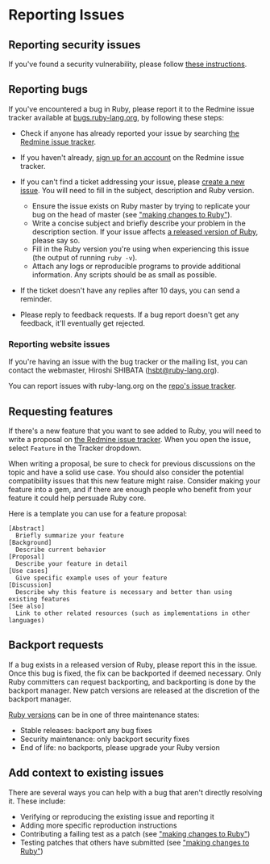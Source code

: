 # Reporting Issues
## Reporting security issues

If you've found a security vulnerability, please follow
[these instructions](https://www.ruby-lang.org/en/security/).

## Reporting bugs

If you've encountered a bug in Ruby, please report it to the Redmine issue
tracker available at [bugs.ruby-lang.org](https://bugs.ruby-lang.org/), by
following these steps:

* Check if anyone has already reported your issue by
  searching [the Redmine issue tracker](https://bugs.ruby-lang.org/projects/ruby-master/issues).
* If you haven't already,
  [sign up for an account](https://bugs.ruby-lang.org/account/register) on the
  Redmine issue tracker.
* If you can't find a ticket addressing your issue, please [create a new issue](https://bugs.ruby-lang.org/projects/ruby-master/issues/new). You will need to fill in the subject, description and Ruby version.
    
    * Ensure the issue exists on Ruby master by trying to replicate your bug on 
      the head of master (see ["making changes to Ruby"](making_changes_to_ruby.md)).
    * Write a concise subject and briefly describe your problem in the description section. If
      your issue affects [a released version of Ruby](#label-Backport+requests), please say so.
    * Fill in the Ruby version you're using when experiencing this issue
      (the output of running `ruby -v`).
    * Attach any logs or reproducible programs to provide additional information.
      Any scripts should be as small as possible.
* If the ticket doesn't have any replies after 10 days, you can send a
  reminder.
* Please reply to feedback requests. If a bug report doesn't get any feedback,
  it'll eventually get rejected.

### Reporting website issues

If you're having an issue with the bug tracker or the mailing list, you can
contact the webmaster, Hiroshi SHIBATA (hsbt@ruby-lang.org).

You can report issues with ruby-lang.org on the 
[repo's issue tracker](https://github.com/ruby/www.ruby-lang.org/issues).

## Requesting features

If there's a new feature that you want to see added to Ruby, you will need to
write a proposal on [the Redmine issue tracker](https://bugs.ruby-lang.org/projects/ruby-master/issues/new).
When you open the issue, select `Feature` in the Tracker dropdown.

When writing a proposal, be sure to check for previous discussions on the
topic and have a solid use case. You should also consider the potential 
compatibility issues that this new feature might raise. Consider making 
your feature into a gem, and if there are enough people who benefit from
your feature it could help persuade Ruby core.

Here is a template you can use for a feature proposal:

```
[Abstract]
  Briefly summarize your feature
[Background]
  Describe current behavior
[Proposal]
  Describe your feature in detail
[Use cases]
  Give specific example uses of your feature
[Discussion]
  Describe why this feature is necessary and better than using existing features
[See also]
  Link to other related resources (such as implementations in other languages)
```

## Backport requests

If a bug exists in a released version of Ruby, please report this in the issue.
Once this bug is fixed, the fix can be backported if deemed necessary. Only Ruby
committers can request backporting, and backporting is done by the backport manager.
New patch versions are released at the discretion of the backport manager.

[Ruby versions](https://www.ruby-lang.org/en/downloads/) can be in one of three maintenance states:

* Stable releases: backport any bug fixes
* Security maintenance: only backport security fixes
* End of life: no backports, please upgrade your Ruby version

## Add context to existing issues

There are several ways you can help with a bug that aren't directly
resolving it. These include:

* Verifying or reproducing the existing issue and reporting it
* Adding more specific reproduction instructions
* Contributing a failing test as a patch (see ["making changes to Ruby"](making_changes_to_ruby.md))
* Testing patches that others have submitted (see ["making changes to Ruby"](making_changes_to_ruby.md))